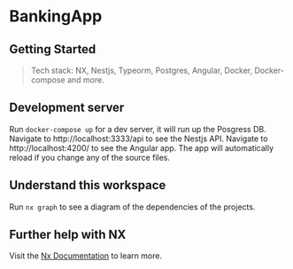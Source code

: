# BankingApp

## Getting Started

> Tech stack: NX, Nestjs, Typeorm, Postgres, Angular, Docker, Docker-compose and more.

## Development server

Run `docker-compose up` for a dev server, it will run up the Posgress DB. Navigate to http://localhost:3333/api to see the Nestjs API. Navigate to http://localhost:4200/ to see the Angular app. The app will automatically reload if you change any of the source files.

## Understand this workspace

Run `nx graph` to see a diagram of the dependencies of the projects.

## Further help with NX

Visit the [Nx Documentation](https://nx.dev) to learn more.
